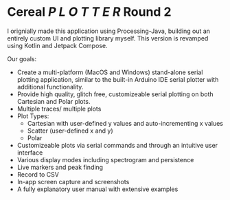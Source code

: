 # Cereal ___P L O T T E R___ Round 2

I orignially made this application using Processing-Java, building out an entirely custom UI and plotting library myself. This version is revamped using Kotlin and Jetpack Compose. 

Our goals:
  - Create a multi-platform (MacOS and Windows) stand-alone serial plotting application, similar to the built-in Arduino IDE serial plotter with additional functionality.
  - Provide high quality, glitch free, customizeable serial plotting on both Cartesian and Polar plots.
  - Multiple traces/ multiple plots
  - Plot Types: 
    - Cartesian with user-defined y values and auto-incrementing x values
    - Scatter (user-defined x and y)
    - Polar
  - Customizeable plots via serial commands and through an intuitive user interface
  - Various display modes including spectrogram and persistence
  - Live markers and peak finding
  - Record to CSV
  - In-app screen capture and screenshots
  - A fully explanatory user manual with extensive examples
